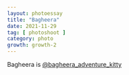 ```yaml
---
layout: photoessay
title: "Bagheera"
date: 2021-11-29
tag: [ photoshoot ]
category: photo
growth: growth-2
---
```


Bagheera is [@bagheera_adventure_kitty](https://www.instagram.com/bagheera_adventure_kitty/)